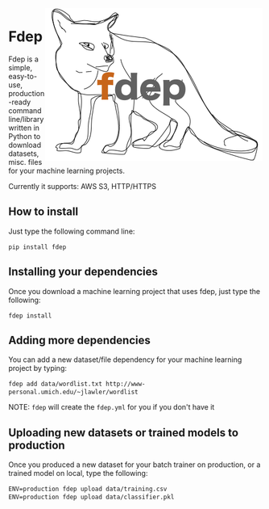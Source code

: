 <img src="https://github.com/checkr/fdep/raw/master/misc/fdep.png" align="right" />

Fdep
====

Fdep is a simple, easy-to-use, production-ready command line/library written in Python to download datasets, misc. files for your machine learning projects.

Currently it supports: AWS S3, HTTP/HTTPS

## How to install

Just type the following command line:

```
pip install fdep
```

## Installing your dependencies

Once you download a machine learning project that uses fdep, just type the following:

```
fdep install
```

## Adding more dependencies

You can add a new dataset/file dependency for your machine learning project by typing:

```
fdep add data/wordlist.txt http://www-personal.umich.edu/~jlawler/wordlist
```

NOTE: `fdep` will create the `fdep.yml` for you if you don't have it


## Uploading new datasets or trained models to production

Once you produced a new dataset for your batch trainer on production, or a trained model on local, type the following:

```
ENV=production fdep upload data/training.csv
ENV=production fdep upload data/classifier.pkl
```
